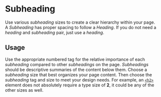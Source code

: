 # Subheading

Use various *subheading* sizes to create a clear hierarchy within your page. A *Subheading* has proper spacing to follow a *Heading*. If you do not need a *heading* and *subheading* pair, just use a *heading*.

## Usage

Use the appropriate numbered tag for the relative importance of each *subheading* compared to other *subheadings* on the page. *Subheadings* should be descriptive summaries of the content below them. Choose a *subheading* size that best organizes your page content. Then choose the *subheading* tag and size to meet your design needs. For example, an [`<h2>`](https://developer.mozilla.org/en-US/docs/Web/HTML/Element/Heading_Elements) element does not absolutely require a type size of **2**, it could be any of the other sizes as well.
